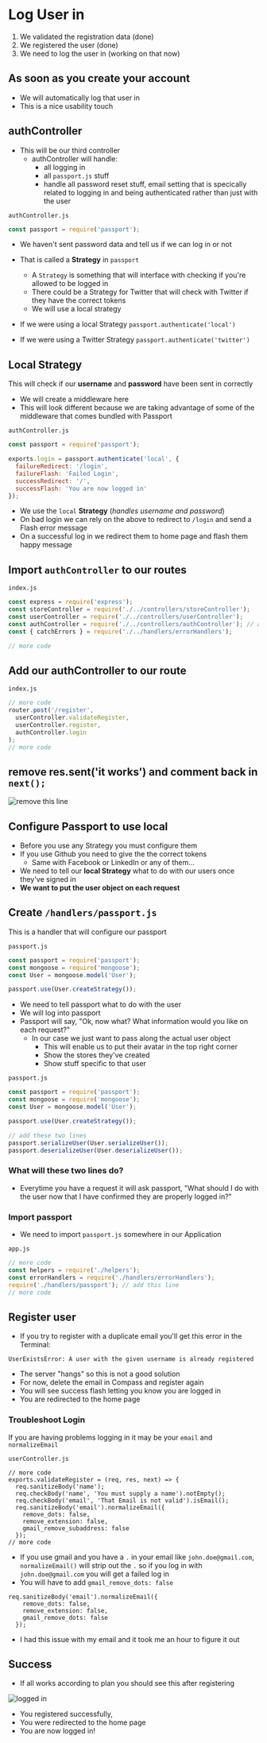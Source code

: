 # Log User in
1. We validated the registration data (done)
2. We registered the user (done)
3. We need to log the user in (working on that now)

## As soon as you create your account
* We will automatically log that user in
* This is a nice usability touch

## authController
* This will be our third controller
    - authController will handle:
        + all logging in
        + all `passport.js` stuff
        + handle all password reset stuff, email setting that is specically related to logging in and being authenticated rather than just with the user

`authController.js`

```js
const passport = require('passport');
```

* We haven't sent password data and tell us if we can log in or not
* That is called a **Strategy** in `passport`
    - A `Strategy` is something that will interface with checking if you're allowed to be logged in
    - There could be a Strategy for Twitter that will check with Twitter if they have the correct tokens
    - We will use a local strategy

* If we were using a local Strategy `passport.authenticate('local')`
* If we were using a Twitter Strategy `passport.authenticate('twitter')`

## Local Strategy
This will check if our **username** and **password** have been sent in correctly

* We will create a middleware here
* This will look different because we are taking advantage of some of the middleware that comes bundled with Passport

`authController.js`

```js
const passport = require('passport');

exports.login = passport.authenticate('local', {
  failureRedirect: '/login',
  failureFlash: 'Failed Login',
  successRedirect: '/',
  successFlash: 'You are now logged in'
});
```

* We use the `local` **Strategy** (_handles username and password_)
* On bad login we can rely on the above to redirect to `/login` and send a Flash error message
* On a successful log in we redirect them to home page and flash them happy message

## Import `authController` to our routes
`index.js`

```js
const express = require('express');
const storeController = require('./../controllers/storeController');
const userController = require('./../controllers/userController');
const authController = require('./../controllers/authController'); // add this line
const { catchErrors } = require('./../handlers/errorHandlers');

// more code
```

## Add our authController to our route
`index.js`

```js
// more code
router.post('/register',
  userController.validateRegister,
  userController.register,
  authController.login
);
// more code
```

## remove res.sent('it works') and comment back in `next();`
![remove this line](https://i.imgur.com/hsZPsze.png)

## Configure Passport to use local
* Before you use any Strategy you must configure them
* If you use Github you need to give the the correct tokens
    - Same with Facebook or LinkedIn or any of them...
* We need to tell our **local Strategy** what to do with our users once they've signed in
* **We want to put the user object on each request**

## Create `/handlers/passport.js`
This is a handler that will configure our passport

`passport.js`

```js
const passport = require('passport');
const mongoose = require('mongoose');
const User = mongoose.model('User');

passport.use(User.createStrategy());
```

* We need to tell passport what to do with the user
* We will log into passport
* Passport will say, "Ok, now what? What information would you like on each request?"
    - In our case we just want to pass along the actual user object
        + This will enable us to put their avatar in the top right corner
        + Show the stores they've created
        + Show stuff specific to that user

`passport.js`

```js
const passport = require('passport');
const mongoose = require('mongoose');
const User = mongoose.model('User');

passport.use(User.createStrategy());

// add these two lines
passport.serializeUser(User.serializeUser());
passport.deserializeUser(User.deserializeUser());
```

### What will these two lines do?
* Everytime you have a request it will ask passport, "What should I do with the user now that I have confirmed they are properly logged in?"

### Import passport
* We need to import `passport.js` somewhere in our Application

`app.js`

```js
// more code
const helpers = require('./helpers');
const errorHandlers = require('./handlers/errorHandlers');
require('./handlers/passport'); // add this line
// more code
```

## Register user
* If you try to register with a duplicate email you'll get this error in the Terminal:

`UserExistsError: A user with the given username is already registered`

* The server "hangs" so this is not a good solution
* For now, delete the email in Compass and register again
* You will see success flash letting you know you are logged in
* You are redirected to the home page

### Troubleshoot Login
If you are having problems logging in it may be your `email` and `normalizeEmail`

`userController.js`

```
// more code
exports.validateRegister = (req, res, next) => {
  req.sanitizeBody('name');
  req.checkBody('name', 'You must supply a name').notEmpty();
  req.checkBody('email', 'That Email is not valid').isEmail();
  req.sanitizeBody('email').normalizeEmail({
    remove_dots: false,
    remove_extension: false,
    gmail_remove_subaddress: false
  });
// more code
```

* If you use gmail and you have a `.` in your email like `john.doe@gmail.com`, `normalizeEmail()` will strip out the `.` so if you log in with `john.doe@gmail.com` you will get a failed log in
* You will have to add `gmail_remove_dots: false`

```
req.sanitizeBody('email').normalizeEmail({
    remove_dots: false,
    remove_extension: false,
    gmail_remove_dots: false
  });
```

* I had this issue with my email and it took me an hour to figure it out

## Success
* If all works according to plan you should see this after registering

![logged in](https://i.imgur.com/mgGi8NQ.png)

* You registered successfully,
* You were redirected to the home page
* You are now logged in!


